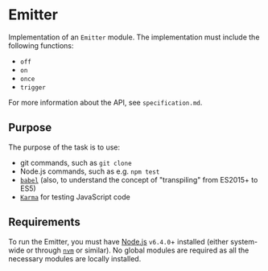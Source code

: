 # Emitter

Implementation of an `Emitter` module. The implementation must include the following functions:
* `off`
* `on`
* `once`
* `trigger`

For more information about the API, see `specification.md`.

## Purpose
The purpose of the task is to use:

* git commands, such as `git clone`
* Node.js commands, such as e.g. `npm test`
* [`babel`](https://babeljs.io) (also, to understand the concept of "transpiling" from ES2015+ to ES5)
* [`Karma`](https://karma-runner.github.io) for testing JavaScript code


## Requirements
To run the Emitter, you must have [Node.js](https://nodejs.org) `v6.4.0`+ installed (either system-wide or through [`nvm`](https://github.com/creationix/nvm) or similar). No global modules are required as all the necessary modules are locally installed.